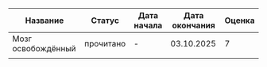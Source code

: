 
| Название           | Статус    | Дата начала | Дата окончания | Оценка |
| ------------------ | --------- | ----------- | -------------- | ------ |
| Мозг освобождённый | прочитано | -           | 03.10.2025     | 7      |
|                    |           |             |                |        |
